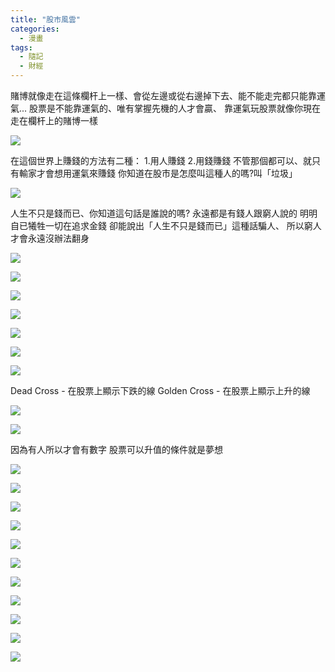```yaml
---
title: "股市風雲"
categories:
  - 漫畫
tags:
  - 隨記
  - 財經
---
```


賭博就像走在這條欄杆上一樣、會從左邊或從右邊掉下去、能不能走完都只能靠運氣...
股票是不能靠運氣的、唯有掌握先機的人才會贏、
靠運氣玩股票就像你現在走在欄杆上的賭博一樣

![](https://www.evernote.com/shard/s237/res/63e87f75-48be-e825-48b2-bc659f4eb076)

在這個世界上賺錢的方法有二種：
1.用人賺錢
2.用錢賺錢
不管那個都可以、就只有輸家才會想用運氣來賺錢
你知道在股市是怎麼叫這種人的嗎?叫「垃圾」

![](https://www.evernote.com/shard/s237/res/8535c934-7291-bb7c-99f8-78c3770fd24c)

人生不只是錢而已、你知道這句話是誰說的嗎?
永遠都是有錢人跟窮人說的
明明自已犧牲一切在追求金錢
卻能說出「人生不只是錢而已」這種話騙人、
所以窮人才會永遠沒辦法翻身

![](https://www.evernote.com/shard/s237/res/0af187df-49e0-b7d5-3f57-d3345470939f)

![](https://www.evernote.com/shard/s237/res/2a60836e-6ed8-2cdf-2d9d-aafa6e1c510e)

![](https://www.evernote.com/shard/s237/res/80fc6e41-ef90-bd40-62ff-9db942a45e2a)

![](https://www.evernote.com/shard/s237/res/009acec6-a306-6987-bf97-30e194fca652)

![](https://www.evernote.com/shard/s237/res/7f505fef-4140-b3b1-7141-9327ca4c43b7)

![](https://www.evernote.com/shard/s237/res/9feda201-3ce0-0675-014e-fa5d51377ddf)

![](https://www.evernote.com/shard/s237/res/9f706a82-cb01-a576-b086-0f8e6a3bf10c)

Dead Cross - 在股票上顯示下跌的線
Golden Cross - 在股票上顯示上升的線

![](https://www.evernote.com/shard/s237/res/1594f97d-4de7-efa7-621d-996bad015f53)

![](https://www.evernote.com/shard/s237/res/ddf152c0-3f09-382b-60e3-ec08679fca02)

因為有人所以才會有數字
股票可以升值的條件就是夢想

![](https://www.evernote.com/shard/s237/res/a55c8520-f38e-d05c-1a63-cbaf5307dc31)

![](https://www.evernote.com/shard/s237/res/e5a4e365-fb51-86b2-4e5a-0b8fc1b7ef26)

![](https://www.evernote.com/shard/s237/res/59e5373b-787b-c231-6999-f7ca1728e08c)

![](https://www.evernote.com/shard/s237/res/5b3c5b97-0798-02d4-20d7-a6da5dc54c9e)

![](https://www.evernote.com/shard/s237/res/35402198-784f-2f6d-7c9e-7772a328647c)

![](https://www.evernote.com/shard/s237/res/742b3696-e133-4896-710a-c282a357a4e3)

![](https://www.evernote.com/shard/s237/res/712bb419-ca01-9151-9245-70c5d977e0ef)

![](https://www.evernote.com/shard/s237/res/3af356ed-f406-d617-c019-f47d75423d92)

![](https://www.evernote.com/shard/s237/res/9b82dfdb-49ca-353a-6db0-3a7802b3d61f)

![](https://www.evernote.com/shard/s237/res/8aa5c4eb-3f9a-2167-bf70-675a563423db)

![](https://www.evernote.com/shard/s237/res/3c6d48b3-9c43-3816-34cf-af0b394c915f)